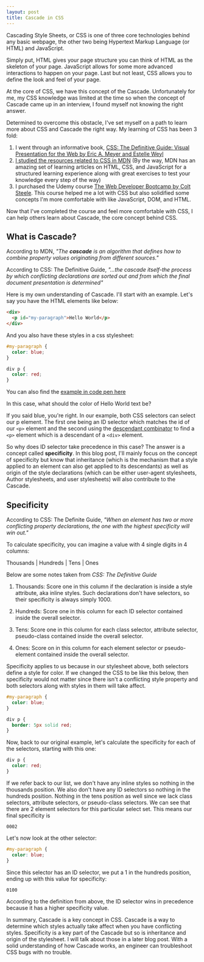 ```yaml
---
layout: post
title: Cascade in CSS
---
```


Cascading Style Sheets, or CSS is one of three core technologies behind any basic webpage, the other two being Hypertext Markup Language (or HTML) and JavaScript.

Simply put, HTML gives your page structure you can think of HTML as the skeleton of your page. JavaScript allows for some more advanced interactions to happen on your page. Last but not least, CSS allows you to define the look and feel of your page.

At the core of CSS, we have this concept of the Cascade. Unfortunately for me, my CSS knowledge was limited at the time so when the concept of Cascade came up in an interview, I found myself not knowing the right answer.

Determined to overcome this obstacle, I've set myself on a path to learn more about CSS and Cascade the right way. My learning of CSS has been 3 fold:

1. I went through an informative book, [CSS: The Definitive Guide: Visual Presentation for the Web by Eric A. Meyer and Estelle Weyl](https://www.amazon.com/gp/product/1449393195/ref=ppx_yo_dt_b_asin_title_o04_s00?ie=UTF8&psc=1)
1. [I studied the resources related to CSS in MDN](https://developer.mozilla.org/en-US/docs/Learn/CSS) (By the way, MDN has an amazing set of learning articles on HTML, CSS, and JavaScript for a structured learning experience along with great exercises to test your knowledge every step of the way)
1. I purchased the Udemy course [The Web Developer Bootcamp by Colt Steele](https://www.udemy.com/course/the-web-developer-bootcamp/). This course helped me a lot with CSS but also solidified some concepts I'm more comfortable with like JavaScript, DOM, and HTML.

Now that I've completed the course and feel more comfortable with CSS, I can help others learn about Cascade, the core concept behind CSS.

## What is Cascade?

According to MDN, _"The **cascade** is an algorithm that defines how to combine property values originating from different sources."_

According to CSS: The Definitive Guide, _"...the cascade itself-the process by which conflicting declarations are sorted out and from which the final document presentation is determined"_

Here is my own understanding of Cascade. I'll start with an example. Let's say you have the HTML elements like below:

```html
<div>
  <p id="my-paragraph">Hello World</p>
</div>
```

And you also have these styles in a css stylesheet:

```css
#my-paragraph {
  color: blue;
}

div p {
  color: red;
}
```

You can also find the [example in code pen here](https://codepen.io/sunmark14/pen/WNGapJr)

In this case, what should the color of Hello World text be?

If you said blue, you're right. In our example, both CSS selectors can select our p element. The first one being an ID selector which matches the id of our `<p>` element and the second using the [descendant combinator](https://developer.mozilla.org/en-US/docs/Web/CSS/Descendant_combinator) to find a `<p>` element which is a descendant of a `<div>` element.

So why does ID selector take precedence in this case? The answer is a concept called **specificity**. In this blog post, I'll mainly focus on the concept of specificity but know that inheritance (which is the mechanism that a style applied to an element can also get applied to its descendants) as well as origin of the style declarations (which can be either user-agent stylesheets, Author stylesheets, and user stylesheets) will also contribute to the Cascade.

## Specificity

According to CSS: The Definite Guide, _"When an element has two or more conflicting property declarations, the one with the highest specificity will win out."_

To calculate specificity, you can imagine a value with 4 single digits in 4 columns:

Thousands | Hundreds | Tens | Ones

Below are some notes taken from _CSS: The Definitive Guide_

1. Thousands: Score one in this column if the declaration is inside a style attribute, aka inline styles. Such declarations don't have selectors, so their specificity is always simply 1000.

1. Hundreds: Score one in this column for each ID selector contained inside the overall selector.

1. Tens: Score one in this column for each class selector, attribute selector, pseudo-class contained inside the overall selector.

1. Ones: Score on in this column for each element selector or pseudo-element contained inside the overall selector.

Specificity applies to us because in our stylesheet above, both selectors define a style for color. If we changed the CSS to be like this below, then specificity would not matter since there isn't a conflicting style property and both selectors along with styles in them will take affect.

```css
#my-paragraph {
  color: blue;
}

div p {
  border: 5px solid red;
}
```

Now, back to our original example, let's calculate the specificity for each of the selectors, starting with this one:

```css
div p {
  color: red;
}
```

If we refer back to our list, we don't have any inline styles so nothing in the thousands position. We also don't have any ID selectors so nothing in the hundreds position. Nothing in the tens position as well since we lack class selectors, attribute selectors, or pseudo-class selectors. We can see that there are 2 element selectors for this particular select set. This means our final specificity is

`0002`

Let's now look at the other selector:

```css
#my-paragraph {
  color: blue;
}
```

Since this selector has an ID selector, we put a 1 in the hundreds position, ending up with this value for specificity:

`0100`

According to the definition from above, the ID selector wins in precedence because it has a higher specificity value.

In summary, Cascade is a key concept in CSS. Cascade is a way to determine which styles actually take affect when you have conflicting styles. Specificity is a key part of the Cascade but so is inheritance and origin of the stylesheet. I will talk about those in a later blog post. With a solid understanding of how Cascade works, an engineer can troubleshoot CSS bugs with no trouble.
